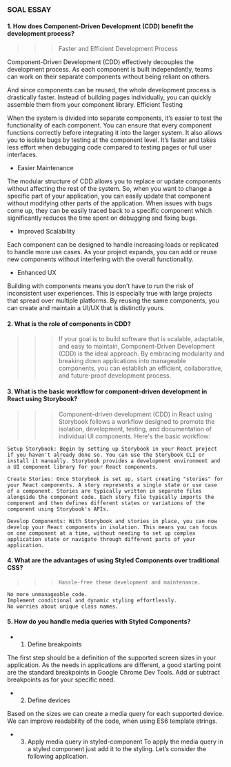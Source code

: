### SOAL ESSAY

#### 1. How does Component-Driven Development (CDD) benefit the development process?

> > > Faster and Efficient Development Process

Component-Driven Development (CDD) effectively decouples the development process. As each component is built independently, teams can work on their separate components without being reliant on others.

And since components can be reused, the whole development process is drastically faster. Instead of building pages individually, you can quickly assemble them from your component library.
Efficient Testing

When the system is divided into separate components, it’s easier to test the functionality of each component. You can ensure that every component functions correctly before integrating it into the larger system. It also allows you to isolate bugs by testing at the component level. It’s faster and takes less effort when debugging code compared to testing pages or full user interfaces.

- Easier Maintenance

The modular structure of CDD allows you to replace or update components without affecting the rest of the system. So, when you want to change a specific part of your application, you can easily update that component without modifying other parts of the application. When issues with bugs come up, they can be easily traced back to a specific component which significantly reduces the time spent on debugging and fixing bugs.

- Improved Scalability

Each component can be designed to handle increasing loads or replicated to handle more use cases. As your project expands, you can add or reuse new components without interfering with the overall functionality.

- Enhanced UX

Building with components means you don’t have to run the risk of inconsistent user experiences. This is especially true with large projects that spread over multiple platforms. By reusing the same components, you can create and maintain a UI/UX that is distinctly yours.

#### 2. What is the role of components in CDD?

> > > If your goal is to build software that is scalable, adaptable, and easy to maintain, Component-Driven Development (CDD) is the ideal approach. By embracing modularity and breaking down applications into manageable components, you can establish an efficient, collaborative, and future-proof development process.

#### 3. What is the basic workflow for component-driven development in React using Storybook?

> > > Component-driven development (CDD) in React using Storybook follows a workflow designed to promote the isolation, development, testing, and documentation of individual UI components. Here's the basic workflow:

    Setup Storybook: Begin by setting up Storybook in your React project if you haven't already done so. You can use the Storybook CLI or install it manually. Storybook provides a development environment and a UI component library for your React components.

    Create Stories: Once Storybook is set up, start creating "stories" for your React components. A story represents a single state or use case of a component. Stories are typically written in separate files alongside the component code. Each story file typically imports the component and then defines different states or variations of the component using Storybook's APIs.

    Develop Components: With Storybook and stories in place, you can now develop your React components in isolation. This means you can focus on one component at a time, without needing to set up complex application state or navigate through different parts of your application.

#### 4. What are the advantages of using Styled Components over traditional CSS?

> > >     Hassle-free theme development and maintenance.

    No more unmanageable code.
    Implement conditional and dynamic styling effortlessly.
    No worries about unique class names.

#### 5. How do you handle media queries with Styled Components?

- 1. Define breakpoints

The first step should be a definition of the supported screen sizes in your application. As the needs in applications are different, a good starting point are the standard breakpoints in Google Chrome Dev Tools. Add or subtract breakpoints as for your specific need.

- 2. Define devices

Based on the sizes we can create a media query for each supported device. We can improve readability of the code, when using ES6 template strings.

- 3. Apply media query in styled-component
     To apply the media query in a styled component just add it to the styling. Let’s consider the following application.
